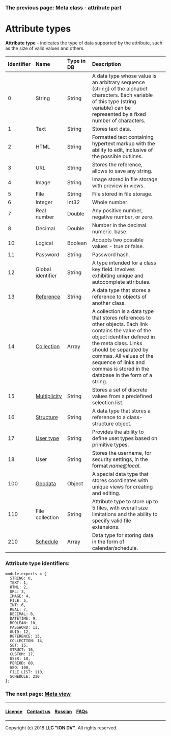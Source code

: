 ### The previous page: [Meta class - attribute part](/docs/en/2_system_description/metadata_structure/meta_class/meta_class_attribute.md)
# Attribute types

**Attribute type** - indicates the type of data supported by the attribute, such as the size of valid values and others.



| Identifier | Name    | Type in DB | Description                                                                                                                                                                                                                                                                                                     |                                       |
|:----|:-------------------------|:---------|:--------------------------------------------------------------------------------------------------------------------------------------------------------------------------------------------------------------------------------------------------------------------------------------------------------------|:---------------------------------------------------------------------------|
| 0   | String                   | String   | A data type whose value is an arbitrary sequence (string) of the alphabet characters. Each variable of this type (string variable) can be represented by a fixed number of characters.                                                                                         
| 1   | Text                    | String   | Stores text data.                                                                                                                                                                                                                                                                                      
| 2   | HTML                     | String   | Formatted text containing hypertext markup with the ability to edit, inclusive of the possible outlines.                                                                                                                                                                                                                            
| 3   | URL                      | String   | Stores the reference, allows to save any string.                                                                                                                                                                                                                                                             |
| 4   | Image              | String   | Image stored in file storage with preview in views.                                                                                                                                                              
| 5   | File                     | String   | File stored in file storage.                                                                                                                                                                                                                                     
| 6   | Integer                    | Int32    | Whole number.                                                                                                                                                                                                                                                                                                  
| 7   | Real number           | Double   | Any positive number, negative number, or zero.                                                                                                                                                                                                                                                                   |
| 8   |  Decimal               | Double   | Number in the decimal numeric. base.
| 10  | Logical               | Boolean  | Accepts two possible values - true or false.                                                                                                                                                                                                                                  
| 11  | Password                   | String   | Password hash.                                                                                                                                                                                                                                                                                                         |
| 12  | Global identifier  | String   | A type intended for a class key field. Involves exhibiting unique and autocomplete attributes.
| 13  | [Reference](/docs/en/2_system_description/metadata_structure/meta_class/type_reference13.md)                   | String   | A data type that stores a reference to objects of another class.                                                                                                                                                                                                             
| 14  | [Collection](/docs/en/2_system_description/metadata_structure/meta_class/type_collection14.md)                | Array    | A collection is a data type that stores references to other objects. Each link contains the value of the object identifier defined in the meta class. Links should be separated by commas. All values of the sequence of links and commas is stored in the database in the form of a string.                                                                          |
| 15  | [Multiplicity](/docs/en/2_system_description/metadata_structure/meta_class/type_multiplicity15.md)                | String   | Stores a set of discrete values from a predefined selection list.                                                                                                                                                                                                                   |
| 16  | [Structure](/docs/en/2_system_description/metadata_structure/meta_class/type_isstruct16.md)                | String   | A data type that stores a reference to a class-structure object.                                                                                                                                                                                                                |                                                                            
| 17  | [User type](/docs/en/2_system_description/metadata_structure/meta_class/type_user17.md)     | String   | Provides the ability to define uset types based on primitive types.                                                                                                                                                                                            |                                                                           
| 18  | User             | String   | Stores the username, for security settings, in the format _name@local_.                                                                                                                                                                                                                                                                                                                                                                                                                                                                                                                                                                                                   |
| 100 | [Geodata ](/docs/en/2_system_description/metadata_structure/meta_class/type_geodata100.md)                | Object   | A special data type that stores coordinates with unique views for creating and editing.                                                                                                                                                                                      
| 110 | File collection         | String   | Attribute type to store up to 5 files, with overall size limitations and the ability to specify valid file extensions.                                                                                                                                                                               
| 210 | [Schedule](/docs/en/2_system_description/metadata_structure/meta_class/type_schedule210.md)               | Array    | Data type for storing data in the form of calendar/schedule.                                                                                                                                                                                                                                           |                                                                            

### Attribute type identifiers:
```
module.exports = {
  STRING: 0,
  TEXT: 1,
  HTML: 2,
  URL: 3,
  IMAGE: 4,
  FILE: 5,
  INT: 6,
  REAL: 7,
  DECIMAL: 8,
  DATETIME: 9,
  BOOLEAN: 10,
  PASSWORD: 11,
  GUID: 12,
  REFERENCE: 13,
  COLLECTION: 14,
  SET: 15,
  STRUCT: 16,
  CUSTOM: 17,
  USER: 18,
  PERIOD: 60,
  GEO: 100,
  FILE_LIST: 110,
  SCHEDULE: 210
};
```
### The next page: [Meta view](/docs/en/2_system_description/metadata_structure/meta_view/meta_view_main.md)
--------------------------------------------------------------------------  


 #### [Licence](/LICENCE.md) &ensp;  [Contact us](https://iondv.com) &ensp;  [Russian](/docs/ru/2_system_description/metadata_structure/meta_class/property_types.md)   &ensp; [FAQs](/faqs.md)          



--------------------------------------------------------------------------  

Copyright (c) 2018 **LLC "ION DV"**.
All rights reserved. 

